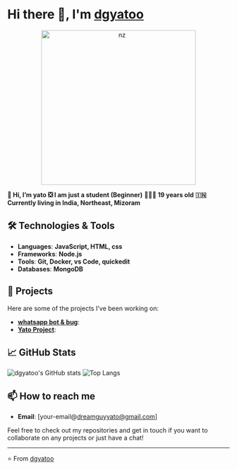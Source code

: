 # Hi there 👋, I'm [dgyatoo](https://github.com/dgyatoo)

<p align="center">
<img src="https://file.btch.rf.gd/file/6o1drhbfobv7i79myz3n.png" alt="nz" width="350"/>
</p>

**👋 Hi, I’m yato**
**❎ I am just a student (Beginner)**
**👨🏻‍🦱 19 years old**
**🇮🇳 Currently living in India, Northeast, Mizoram**

## 🛠️ Technologies & Tools

- **Languages**: **JavaScript, HTML, css**
- **Frameworks**: **Node.js**
- **Tools**: **Git, Docker, vs Code, quickedit**
- **Databases**: **MongoDB**

## 🚀 Projects

Here are some of the projects I've been working on:

- [**whatsapp bot & bug**](https://github.com/dgyatoo/Xbug): 
- [**Yato Project**](https://github.com/dgyatoo/Bugbot-API): 

## 📈 GitHub Stats

![dgyatoo's GitHub stats](https://github-readme-stats.vercel.app/api?username=dgyatoo&show_icons=true&theme=radical)
![Top Langs](https://github-readme-stats.vercel.app/api/top-langs/?username=dgyatoo&layout=compact&theme=radical)

## 📫 How to reach me

- **Email**: [your-email@dreamguyyato@gmail.com]

Feel free to check out my repositories and get in touch if you want to collaborate on any projects or just have a chat!

---

⭐️ From [dgyatoo](https://github.com/dgyatoo)

<!--
**dgyatoo/dgyatoo** is a ✨ _special_ ✨ repository because its `README.md` (this file) appears on your GitHub profile.

Here are some ideas to get you started:

- 🔭 I’m currently working on ...
- 🌱 I’m currently learning ...
- 👯 I’m looking to collaborate on ...
- 🤔 I’m looking for help with ...
- 💬 Ask me about ...
- 📫 How to reach me: ...
- 😄 Pronouns: ...
- ⚡ Fun fact: ...
-->
